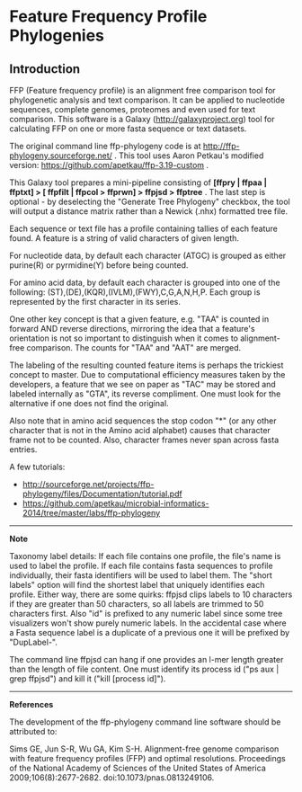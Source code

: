Feature Frequency Profile Phylogenies
=====================================


Introduction
------------

FFP (Feature frequency profile) is an alignment free comparison tool for phylogenetic analysis and text comparison. It can be applied to nucleotide sequences, complete genomes, proteomes and even used for text comparison.  This software is a Galaxy (http://galaxyproject.org) tool for calculating FFP on one or more fasta sequence or text datasets.

The original command line ffp-phylogeny code is at http://ffp-phylogeny.sourceforge.net/ .  This tool uses Aaron Petkau's modified version: https://github.com/apetkau/ffp-3.19-custom .

This Galaxy tool prepares a mini-pipeline consisting of **[ffpry | ffpaa | ffptxt] > [ ffpfilt | ffpcol > ffprwn] > ffpjsd > ffptree**  .  The last step is optional - by deselecting the "Generate Tree Phylogeny" checkbox, the tool will output a distance matrix rather than a Newick (.nhx) formatted tree file.

Each sequence or text file has a profile containing tallies of each feature found.  A feature is a string of valid characters of given length. 

For nucleotide data, by default each character (ATGC) is grouped as either purine(R) or pyrmidine(Y) before being counted.

For amino acid data, by default each character is grouped into one of the following: (ST),(DE),(KQR),(IVLM),(FWY),C,G,A,N,H,P. Each group is represented by the first character in its series.

One other key concept is that a given feature, e.g. "TAA" is counted in forward AND reverse directions, mirroring the idea that a feature's orientation is not so important to distinguish when it comes to alignment-free comparison.  The counts for "TAA" and "AAT" are merged.
 
The labeling of the resulting counted feature items is perhaps the trickiest concept to master.  Due to computational efficiency measures taken by the developers, a feature that we see on paper as "TAC" may be stored and labeled internally as "GTA", its reverse compliment.  One must look for the alternative if one does not find the original. 

Also note that in amino acid sequences the stop codon "*" (or any other character that is not in the Amino acid alphabet) causes that character frame not to be counted.  Also, character frames never span across fasta entries.

A few tutorials:
 * http://sourceforge.net/projects/ffp-phylogeny/files/Documentation/tutorial.pdf
 * https://github.com/apetkau/microbial-informatics-2014/tree/master/labs/ffp-phylogeny

-------
**Note**

Taxonomy label details: If each file contains one profile, the file's name is used to label the profile.  If each file contains fasta sequences to profile individually, their fasta identifiers will be used to label them.  The "short labels" option will find the shortest label that uniquely identifies each profile.  Either way, there are some quirks: ffpjsd clips labels to 10 characters if they are greater than 50 characters, so all labels are trimmed to 50 characters first.  Also "id" is prefixed to any numeric label since some tree visualizers won't show purely numeric labels.  In the accidental case where a Fasta sequence label is a duplicate of a previous one it will be prefixed by "DupLabel-".

The command line ffpjsd can hang if one provides an l-mer length greater than the length of file content.  One must identify its process id ("ps aux | grep ffpjsd") and kill it ("kill [process id]").

-------
**References**
 
The development of the ffp-phylogeny command line software should be attributed to:

Sims GE, Jun S-R, Wu GA, Kim S-H. Alignment-free genome comparison with feature frequency profiles (FFP) and optimal resolutions. Proceedings of the National Academy of Sciences of the United States of America 2009;106(8):2677-2682. doi:10.1073/pnas.0813249106.


